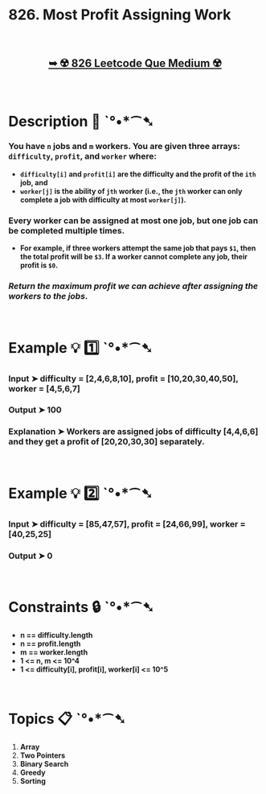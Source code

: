 # 826. Most Profit Assigning Work

</br>

<h2 align="center"> 

<a href="https://leetcode.com/problems/most-profit-assigning-work/?envType=daily-question&envId=2024-06-23"><strong>➥ ☢️ 826 Leetcode Que Medium ☢️ </strong></a>
</h2>

</br>

# Description 📜 ˋ°•*⁀➷

### You have `n` jobs and `m` workers. You are given three arrays: `difficulty`, `profit`, and `worker` where:

- **`difficulty[i]` and `profit[i]` are the difficulty and the profit of the `ith` job, and**
- **`worker[j]` is the ability of `jth` worker (i.e., the `jth` worker can only complete a job with difficulty at most `worker[j]`).**

### Every worker can be assigned **at most one job**, but one job can be **completed multiple times**.

- **For example, if three workers attempt the same job that pays `$1`, then the total profit will be `$3`. If a worker cannot complete any job, their profit is `$0`.**

### *Return the maximum profit we can achieve after assigning the workers to the jobs*.

</br>

# Example 💡 1️⃣ ˋ°•*⁀➷

  ### Input  ➤ difficulty = [2,4,6,8,10], profit = [10,20,30,40,50], worker = [4,5,6,7]

  ### Output  ➤ 100

  ### Explanation  ➤ Workers are assigned jobs of difficulty [4,4,6,6] and they get a profit of [20,20,30,30] separately.

</br>

# Example 💡 2️⃣ ˋ°•*⁀➷

  ### Input ➤  difficulty = [85,47,57], profit = [24,66,99], worker = [40,25,25]

  ### Output  ➤ 0

</br>

# Constraints 🔒 ˋ°•*⁀➷

- **n == difficulty.length**
- **n == profit.length**
- **m == worker.length**
- **1 <= n, m <= 10^4**
- **1 <= difficulty[i], profit[i], worker[i] <= 10^5**

</br>

# Topics 📋 ˋ°•*⁀➷

1. **Array**
2. **Two Pointers**
3. **Binary Search**
4. **Greedy**
5. **Sorting**

